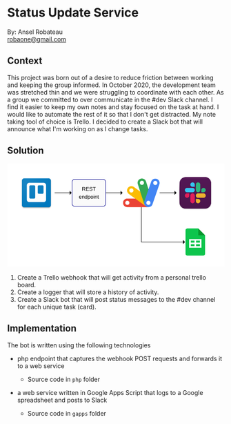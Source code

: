 # Status Update Service

By: Ansel Robateau  
robaone@gmail.com

## Context

This project was born out of a desire to reduce friction between working and keeping the group informed.
In October 2020, the development team was stretched thin and we were struggling to coordinate with each other.
As a group we committed to over communicate in the #dev Slack channel.
I find it easier to keep my own notes and stay focused on the task at hand.  I would like to automate the
rest of it so that I don't get distracted.  My note taking tool of choice is Trello.  I decided to create a
Slack bot that will announce what I'm working on as I change tasks.

## Solution

![Flow_Diagram](docs/images/SlackBotFlow.svg)

1. Create a Trello webhook that will get activity from a personal trello board.
2. Create a logger that will store a history of activity.
3. Create a Slack bot that will post status messages to the #dev channel for each unique task (card).

## Implementation

The bot is written using the following technologies

* php endpoint that captures the webhook POST requests and forwards it to a web service
   - Source code in `php` folder

* a web service written in Google Apps Script that logs to a Google spreadsheet and posts to Slack
   - Source code in `gapps` folder


